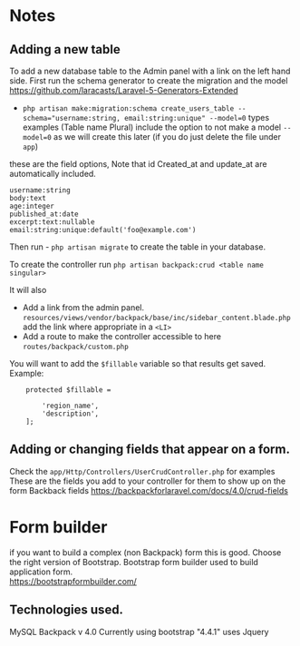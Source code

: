 # Notes

## Adding a new table 
To add a new database table to the Admin panel with a link on the left hand side. 
First run the schema generator to create the migration and the model 
https://github.com/laracasts/Laravel-5-Generators-Extended
- `php artisan make:migration:schema create_users_table --schema="username:string, email:string:unique" --model=0`  types examples (Table name Plural)  include the option to not make a model `--model=0` 
as we will create this later (if you do just delete the file under `app`)

these are the field options, Note that id Created_at and update_at  are automatically included. 
```
username:string
body:text
age:integer
published_at:date
excerpt:text:nullable
email:string:unique:default('foo@example.com')
```

Then run - `php artisan migrate` to  create the table in your database. 

To create the controller run  `php artisan backpack:crud <table name singular>`

It will also
- Add a link from the admin panel.  `resources/views/vendor/backpack/base/inc/sidebar_content.blade.php` add the link where appropriate in a `<LI>` 
- Add a route to make the controller accessible  to here `routes/backpack/custom.php` 

You will want to add the `$fillable` variable so that results get saved. 
Example:
```
    protected $fillable = 
        
        'region_name',
        'description',
    ];
 ``` 


## Adding or changing fields that appear on a form. 
Check the `app/Http/Controllers/UserCrudController.php` for examples 
These are the fields you add to your controller for them to show up on the form 
Backback fields
https://backpackforlaravel.com/docs/4.0/crud-fields


# Form builder
if you want to build a complex (non Backpack) form this is good. Choose the right version of Bootstrap. 
Bootstrap form builder used to build application form.  
https://bootstrapformbuilder.com/


## Technologies used. 
MySQL 
Backpack v 4.0
Currently using bootstrap "4.4.1"
uses Jquery